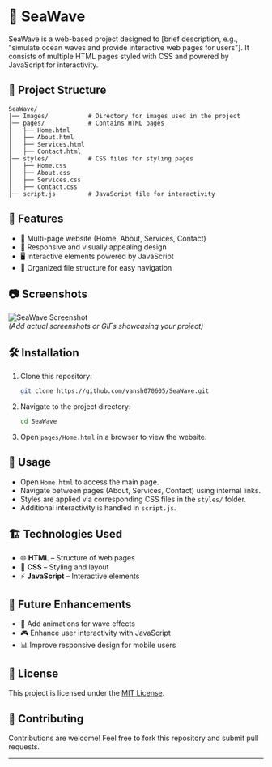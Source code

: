 # 🌊 SeaWave  

SeaWave is a web-based project designed to [brief description, e.g., "simulate ocean waves and provide interactive web pages for users"]. It consists of multiple HTML pages styled with CSS and powered by JavaScript for interactivity.  

## 📂 Project Structure  

```
SeaWave/
│── Images/           # Directory for images used in the project
│── pages/            # Contains HTML pages
│   ├── Home.html
│   ├── About.html
│   ├── Services.html
│   ├── Contact.html
│── styles/           # CSS files for styling pages
│   ├── Home.css
│   ├── About.css
│   ├── Services.css
│   ├── Contact.css
│── script.js         # JavaScript file for interactivity
```

## 🚀 Features  

- 🌊 Multi-page website (Home, About, Services, Contact)  
- 🎨 Responsive and visually appealing design  
- 🖥️ Interactive elements powered by JavaScript  
- 📂 Organized file structure for easy navigation  

## 📷 Screenshots  

![SeaWave Screenshot](Images/screenshot.png)  
*(Add actual screenshots or GIFs showcasing your project)*  

## 🛠️ Installation  

1. Clone this repository:  
   ```sh
   git clone https://github.com/vansh070605/SeaWave.git
   ```
2. Navigate to the project directory:  
   ```sh
   cd SeaWave
   ```
3. Open `pages/Home.html` in a browser to view the website.  

## 📜 Usage  

- Open `Home.html` to access the main page.  
- Navigate between pages (About, Services, Contact) using internal links.  
- Styles are applied via corresponding CSS files in the `styles/` folder.  
- Additional interactivity is handled in `script.js`.  

## 🏗️ Technologies Used  

- 🌐 **HTML** – Structure of web pages  
- 🎨 **CSS** – Styling and layout  
- ⚡ **JavaScript** – Interactive elements  

## 🔮 Future Enhancements  

- 🌊 Add animations for wave effects  
- 🎮 Enhance user interactivity with JavaScript  
- 📊 Improve responsive design for mobile users  

## 📜 License  

This project is licensed under the [MIT License](LICENSE).  

## 🤝 Contributing  

Contributions are welcome! Feel free to fork this repository and submit pull requests.  

---
